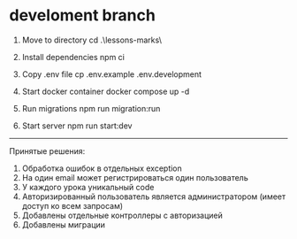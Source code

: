 # develoment branch

1. Move to directory
   cd .\lessons-marks\

2. Install dependencies
   npm ci

3. Copy .env file
   cp .env.example .env.development

4. Start docker container
   docker compose up -d

5. Run migrations
   npm run migration:run

6. Start server
   npm run start:dev

---

Принятые решения:

1. Обработка ошибок в отдельных exception
2. На один email может регистрироваться один пользователь
3. У каждого урока уникальный code
4. Авторизированный пользователь является администратором (имеет доступ ко всем запросам)
5. Добавлены отдельные контроллеры с авторизацией
6. Добавлены миграции
